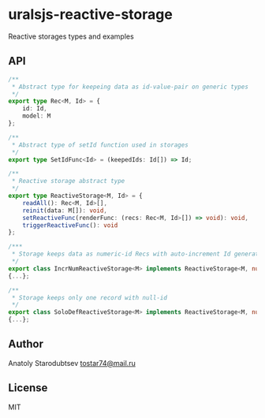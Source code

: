# uralsjs-reactive-storage
Reactive storages types and examples


## API
```typescript
/**
 * Abstract type for keepeing data as id-value-pair on generic types
 */
export type Rec<M, Id> = {
    id: Id,
    model: M
};

/**
 * Abstract type of setId function used in storages
 */
export type SetIdFunc<Id> = (keepedIds: Id[]) => Id;

/**
 * Reactive storage abstract type
 */
export type ReactiveStorage<M, Id> = {
    readAll(): Rec<M, Id>[],
    reinit(data: M[]): void,
    setReactiveFunc(renderFunc: (recs: Rec<M, Id>[]) => void): void,
    triggerReactiveFunc(): void
};

/***
 * Storage keeps data as numeric-id Recs with auto-increment Id generation function
 */
export class IncrNumReactiveStorage<M> implements ReactiveStorage<M, number>
{...};

/**
 * Storage keeps only one record with null-id
 */
export class SoloDefReactiveStorage<M> implements ReactiveStorage<M, null>
{...};
```

## Author
Anatoly Starodubtsev
tostar74@mail.ru

## License
MIT
